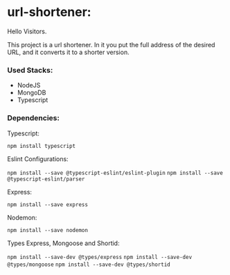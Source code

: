 # url-shortener:

Hello Visitors.

This project is a url shortener. In it you put the full address of the desired URL, and it converts it to a shorter version.

### Used Stacks:

- NodeJS
- MongoDB
- Typescript

### Dependencies:

Typescript:

```npm install typescript```

Eslint Configurations:

```npm install --save @typescript-eslint/eslint-plugin```
```npm install --save @typescript-eslint/parser```

Express:

```npm install --save express```

Nodemon:

```npm install --save nodemon```

Types Express, Mongoose and Shortid:

```npm install --save-dev @types/express```
```npm install --save-dev @types/mongoose```
```npm install --save-dev @types/shortid```